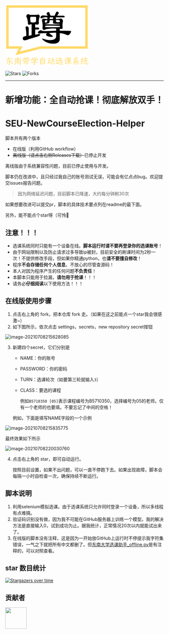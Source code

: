 <img src="pic/logo.png" alt="logo" style="zoom: 33%;" />

![Stars](https://img.shields.io/github/stars/wcy-dt/SEU-NewCourseElection-Helper.svg) ![Forks](https://img.shields.io/github/forks/wcy-dt/SEU-NewCourseElection-Helper.svg)

---

# 新增功能：全自动抢课！彻底解放双手！

# SEU-NewCourseElection-Helper

脚本共有两个版本

- 在线版（利用GitHub workflow）
- ~~离线版（请点击右侧Releases下载）~~已停止开发

离线版由于系统兼容性问题，目前已停止使用与开发。

脚本仍在改进中，且只经过我自己的账号测试无误，可能会有亿点点bug。欢迎提交issues报告问题。

> 因为网络延迟问题，目前脚本已降速，大约每分钟刷30次

如果想要改进可以提交pr，脚本的具体技术要点列在readme的最下面。

另外，能不能点个star呀（可怜🥺

## 注意！！！

- 选课系统同时只能有一个设备在线。**脚本运行时请不要再登录你的选课账号**！
- 由于网站限制以及防止请求过多导致ip被封，目前安全的刷课时间为2秒一次！不提供修改手段，但如果你精通python，也**请不要擅自修改**！
- 程序**不会存储任何个人信息**，不放心的尽管查源码！
- 本人对因为程序产生的任何问题**不负责任**！
- 本脚本只能用于捡漏，**请勿用于抢课**！！！
- 请务必**仔细阅读**以下使用方法！！！

## 在线版使用步骤

1. 点击右上角的 fork，把本仓库 fork 走。（如果在这之前能点一个star我会很感激~）
2. 如下图所示，依次点击 settings，secrets，new repository secret按钮

![image-20210708215628085](pic/image-20210708215628085.png)

3. 新建四个secret，它们分别是

   - NAME：你的账号

   - PASSWORD：你的密码

   - TURN：选课轮次（如要第三轮就输入`3`）

   - CLASS：要选的课程

     例如`B5710350 [05]`表示课程编号为B5710350，选择编号为05的老师。仅有一个老师的也要填。不要忘记了中间的空格！

   例如，下面是填写NAME字段的一个示例

![image-20210708215835775](pic/image-20210708215835775.png)

最终效果如下所示

![image-20210708220030760](pic/image-20210708220030760.png)

4. 点击右上角的 star，即可自动运行。

   按照目前设置，如果不出问题，可以一直不停跑下去。如果出现故障，脚本会每隔一小时自检查一次，确保持续不断运行。

## 脚本说明

1. 利用selenium模拟选课。由于选课系统只允许同时登录一个设备，所以多线程有点难搞。
2. 验证码识别没有做，因为我不可能在GitHub服务器上训练一个模型。我的解决方法是直接输入0，试到成功为止。据我统计，正常情况20次以内就能试出来了。
3. 在线版的脚本没有注释，这是因为一开始放GitHub上运行时不停提示我字符集错误，一气之下就把所有中文都删了。但[东南大学选课助手_offline.py](https://github.com/Auroragys/SEU-NewCourseElection-Helper/blob/main/东南大学选课助手_offline.py)是有注释的，可以对照查看。


## star 数目统计

[![Stargazers over time](https://starchart.cc/WCY-dt/SEU-NewCourseElection-Helper.svg)](https://starchart.cc/WCY-dt/SEU-NewCourseElection-Helper)

## 贡献者

<a href="[WCY-dt (Chenyang) (github.com)](https://github.com/WCY-dt)"><img src="https://avatars.githubusercontent.com/u/55525165?v=4" height="68" width="68" ></a>
